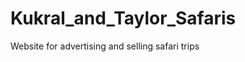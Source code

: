 Kukral_and_Taylor_Safaris
=========================

Website for advertising and selling safari trips
